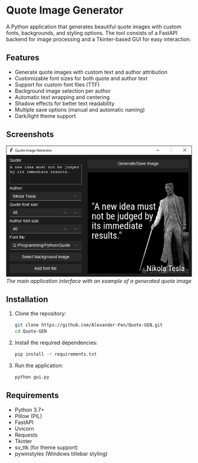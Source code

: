 # Quote Image Generator

A Python application that generates beautiful quote images with custom fonts, backgrounds, and styling options. The tool consists of a FastAPI backend for image processing and a Tkinter-based GUI for easy interaction.

## Features

- Generate quote images with custom text and author attribution
- Customizable font sizes for both quote and author text
- Support for custom font files (TTF)
- Background image selection per author
- Automatic text wrapping and centering
- Shadow effects for better text readability
- Multiple save options (manual and automatic naming)
- Dark/light theme support

## Screenshots

![GUI Screenshot](demo/gui.png)  
*The main application interface with an example of a generated quote image*

## Installation

1. Clone the repository:
   ```bash
   git clone https://github.com/Alexander-Fen/Quote-GEN.git
   cd Quote-GEN
   ```

2. Install the required dependencies:
   ```bash
   pip install -r requirements.txt
   ```

3. Run the application:
   ```bash
   python gui.py
   ```

## Requirements

- Python 3.7+
- Pillow (PIL)
- FastAPI
- Uvicorn
- Requests
- Tkinter
- sv_ttk (for theme support)
- pywinstyles (Windows titlebar styling)
